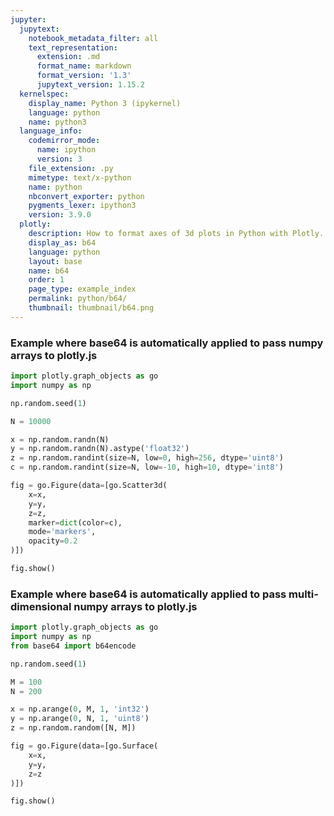 ```yaml
---
jupyter:
  jupytext:
    notebook_metadata_filter: all
    text_representation:
      extension: .md
      format_name: markdown
      format_version: '1.3'
      jupytext_version: 1.15.2
  kernelspec:
    display_name: Python 3 (ipykernel)
    language: python
    name: python3
  language_info:
    codemirror_mode:
      name: ipython
      version: 3
    file_extension: .py
    mimetype: text/x-python
    name: python
    nbconvert_exporter: python
    pygments_lexer: ipython3
    version: 3.9.0
  plotly:
    description: How to format axes of 3d plots in Python with Plotly.
    display_as: b64
    language: python
    layout: base
    name: b64
    order: 1
    page_type: example_index
    permalink: python/b64/
    thumbnail: thumbnail/b64.png
---
```


### Example where base64 is automatically applied to pass numpy arrays to plotly.js

```python
import plotly.graph_objects as go
import numpy as np

np.random.seed(1)

N = 10000

x = np.random.randn(N)
y = np.random.randn(N).astype('float32')
z = np.random.randint(size=N, low=0, high=256, dtype='uint8')
c = np.random.randint(size=N, low=-10, high=10, dtype='int8')

fig = go.Figure(data=[go.Scatter3d(
    x=x,
    y=y,
    z=z,
    marker=dict(color=c),
    mode='markers',
    opacity=0.2
)])

fig.show()
```

### Example where base64 is automatically applied to pass multi-dimensional numpy arrays to plotly.js

```python
import plotly.graph_objects as go
import numpy as np
from base64 import b64encode

np.random.seed(1)

M = 100
N = 200

x = np.arange(0, M, 1, 'int32')
y = np.arange(0, N, 1, 'uint8')
z = np.random.random([N, M])

fig = go.Figure(data=[go.Surface(
    x=x,
    y=y,
    z=z
)])

fig.show()
```


